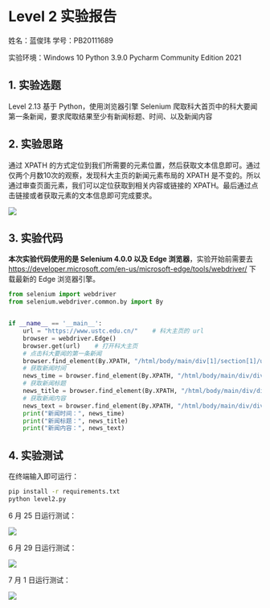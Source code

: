 # Level 2 实验报告

姓名：蓝俊玮 学号：PB20111689

实验环境：Windows 10 Python 3.9.0 Pycharm Community Edition 2021

## 1. 实验选题

Level 2.13 基于 Python，使用浏览器引擎 Selenium 爬取科大首页中的科大要闻第一条新闻，要求爬取结果至少有新闻标题、时间、以及新闻内容

## 2. 实验思路

通过 XPATH 的方式定位到我们所需要的元素位置，然后获取文本信息即可。通过仅两个月数10次的观察，发现科大主页的新闻元素布局的 XPATH 是不变的。所以通过审查页面元素，我们可以定位获取到相关内容或链接的 XPATH。最后通过点击链接或者获取元素的文本信息即可完成要求。

![](C:\Users\蓝\Desktop\作业文件\Python交叉学科\Level2\xptah.png)

## 3. 实验代码

**本次实验代码使用的是 Selenium 4.0.0 以及 Edge 浏览器**，实验开始前需要去  https://developer.microsoft.com/en-us/microsoft-edge/tools/webdriver/ 下载最新的 Edge 浏览器引擎。

```python
from selenium import webdriver
from selenium.webdriver.common.by import By


if __name__ == '__main__':
    url = "https://www.ustc.edu.cn/"	# 科大主页的 url
    browser = webdriver.Edge()
    browser.get(url)	# 打开科大主页
    # 点击科大要闻的第一条新闻
    browser.find_element(By.XPATH, "/html/body/main/div[1]/section[1]/ul/li[1]/div[2]/h4[1]/a").click()
    # 获取新闻时间
    news_time = browser.find_element(By.XPATH, "/html/body/main/div/div/div[1]/form/div[1]").text
    # 获取新闻标题
    news_title = browser.find_element(By.XPATH, "/html/body/main/div/div/div[1]/form/div[2]").text
    # 获取新闻内容
    news_text = browser.find_element(By.XPATH, "/html/body/main/div/div/div[1]/form/div[3]/div").text
    print("新闻时间：", news_time)
    print("新闻标题：", news_title)
    print("新闻内容：", news_text)

```

## 4. 实验测试

在终端输入即可运行：

```bash
pip install -r requirements.txt
python level2.py
```

6 月 25 日运行测试：

![](C:\Users\蓝\Desktop\作业文件\Python交叉学科\Level2\June25.png)

6 月 29 日运行测试：

![](C:\Users\蓝\Desktop\作业文件\Python交叉学科\Level2\June29.png)

7 月 1 日运行测试：

![](C:\Users\蓝\Desktop\作业文件\Python交叉学科\Level2\July1.png)
